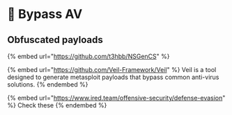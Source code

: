# 🧱 Bypass AV

## Obfuscated payloads

{% embed url="https://github.com/t3hbb/NSGenCS" %}

{% embed url="https://github.com/Veil-Framework/Veil" %}
Veil is a tool designed to generate metasploit payloads that bypass common anti-virus solutions.
{% endembed %}

{% embed url="https://www.ired.team/offensive-security/defense-evasion" %}
Check these
{% endembed %}
